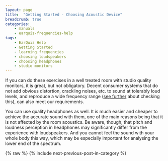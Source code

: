 ```yaml
---
layout: page
title:  "Getting Started - Choosing Acoustic Device"
breadcrumb: true
categories:
    - manuals
    - earquiz-frequencies-help
tags:
    - EarQuiz Help
    - Getting Started
    - learning frequencies
    - choosing loudspeakers
    - choosing headphones
    - studio monitors
---
```


If you can do these exercises in a well treated room with studio quality monitors, it is great, 
but not obligatory. Decent consumer systems that do not add obvious distortion, crackling noises, etc. to sound 
at tolerably loud levels, and reproduce a wide frequency range 
([see further](#checking-frequency-range) about checking this), can also meet our requirements. 

You can use quality headphones as well. It is much easier and cheaper to achieve the accurate sound with them, 
one of the main reasons being that it is not affected by the room acoustics. Be aware, though, that pitch and loudness 
perception in headphones may significantly differ from the experience with loudspeakers. And you cannot feel the sound 
with your whole body this way, which may be especially important for analysing the lower end of the spectrum.

{% raw %} {% include next-previous-post-in-category %}